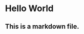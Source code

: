 Hello World
===============================================================
## This is a markdown file.

